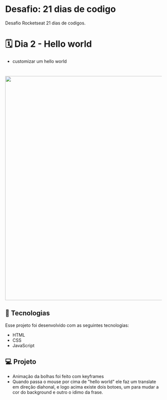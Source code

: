 # Desafio: 21 dias de codigo
 Desafio Rocketseat 21 dias de codigos.
 
# 🗓 Dia 2 - Hello world 
- customizar um hello world
<h1 align="center">
  <img  src=".img/helloWorld.gif" width="1200px" height="720px" />
</h1>

## 🚀 Tecnologias

Esse projeto foi desenvolvido com as seguintes tecnologias:

- HTML
- CSS
- JavaScript

## 💻 Projeto

- Animação da bolhas foi feito com keyframes
- Quando passa o mouse por cima de "hello world" ele faz um translate em direção diahonal, e logo acima existe dois botoes, um para mudar a cor do background e outro o idimo da frase.


   
